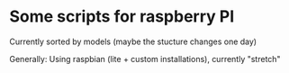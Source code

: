# Some scripts for raspberry PI 

Currently sorted by models (maybe the stucture changes one day)

Generally: Using raspbian (lite + custom installations), currently "stretch"
